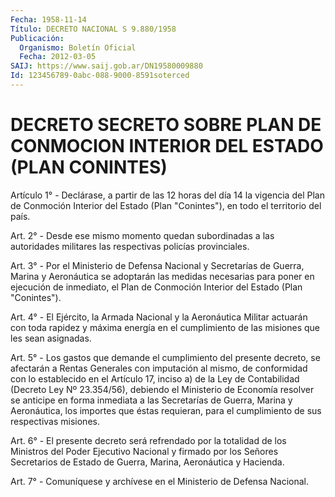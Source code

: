 ```yaml
---
Fecha: 1958-11-14
Título: DECRETO NACIONAL S 9.880/1958
Publicación:
  Organismo: Boletín Oficial
  Fecha: 2012-03-05
SAIJ: https://www.saij.gob.ar/DN19580009880
Id: 123456789-0abc-088-9000-8591soterced
---
```

# DECRETO SECRETO SOBRE PLAN DE CONMOCION INTERIOR DEL ESTADO (PLAN CONINTES)

<a id="1"></a>
Artículo 1° - Declárase, a partir de las 12 horas del día 14 la vigencia del Plan de Conmoción Interior del Estado (Plan "Conintes"), en todo el territorio del país.

<a id="2"></a>
Art. 2° - Desde ese mismo momento quedan subordinadas a las autoridades militares las respectivas policías provinciales.

<a id="3"></a>
Art. 3° - Por el Ministerio de Defensa Nacional y Secretarías de Guerra, Marina y Aeronáutica se adoptarán las medidas necesarias para poner en ejecución de inmediato, el Plan de Conmoción Interior del Estado (Plan "Conintes").

<a id="4"></a>
Art. 4° - El Ejército, la Armada Nacional y la Aeronáutica Militar actuarán con toda rapidez y máxima energía en el cumplimiento de las misiones que les sean asignadas.

<a id="5"></a>
Art. 5° - Los gastos que demande el cumplimiento del presente decreto, se afectarán a Rentas Generales con imputación al mismo, de conformidad con lo establecido en el Artículo 17, inciso a) de la Ley de Contabilidad (Decreto Ley Nº 23.354/56), debiendo el Ministerio de Economía resolver se anticipe en forma inmediata a las Secretarías de Guerra, Marina y Aeronáutica, los importes que éstas requieran, para el cumplimiento de sus respectivas misiones.

<a id="6"></a>
Art. 6° - El presente decreto será refrendado por la totalidad de los Ministros del Poder Ejecutivo Nacional y firmado por los Señores Secretarios de Estado de Guerra, Marina, Aeronáutica y Hacienda.

<a id="7"></a>
Art. 7° - Comuníquese y archívese en el Ministerio de Defensa Nacional.